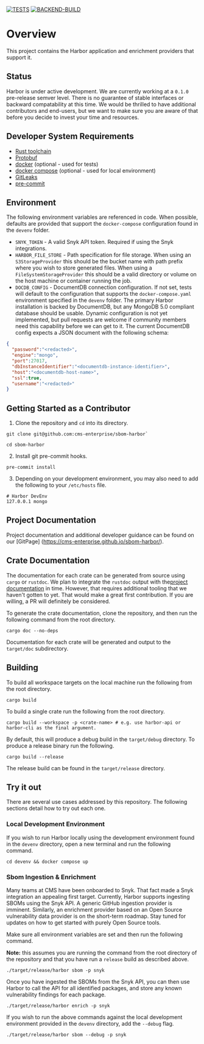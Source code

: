 [![TESTS](https://github.com/CMS-Enterprise/sbom-harbor/actions/workflows/tests.yaml/badge.svg)](https://github.com/CMS-Enterprise/sbom-harbor/actions/workflows/tests.yaml) [![BACKEND-BUILD](https://github.com/CMS-Enterprise/sbom-harbor/actions/workflows/build.yaml/badge.svg?branch=main&event=workflow_run)](https://github.com/CMS-Enterprise/sbom-harbor/actions/workflows/build.yaml)
# Overview

This project contains the Harbor application and enrichment providers that support it.

## Status

Harbor is under active development. We are currently working at a `0.1.0` pre-release semver level. 
There is no guarantee of stable interfaces or backward compatability at this time. We would be 
thrilled to have additional contributors and end-users, but we want to make sure you are aware 
of that before you decide to invest your time and resources.

## Developer System Requirements

- [Rust toolchain](https://www.rust-lang.org/tools/install)
- [Protobuf](https://grpc.io/docs/protoc-installation/)
- [docker](https://docs.docker.com/get-docker/) (optional - used for tests)
- [docker compose](https://docs.docker.com/compose/install/) (optional - used for local environment)
- [GitLeaks](https://github.com/gitleaks/gitleaks/tree/master#installing)
- [pre-commit](https://pre-commit.com/index.html#install)

## Environment

The following environment variables are referenced in code. When possible, defaults are provided that
support the `docker-compose` configuration found in the `devenv` folder.

- `SNYK_TOKEN` - A valid Snyk API token. Required if using the Snyk integrations.
- `HARBOR_FILE_STORE` - Path specification for file storage. When using an `S3StorageProvider`
  this should be the bucket name with path prefix where you wish to store generated files. When
  using a `FileSystemStorageProvider` this should be a valid directory or volume on the host machine
  or container running the job.
- `DOCDB_CONFIG` - DocumentDB connection configuration. If not set, tests will default to the
  configuration that supports the `docker-compose.yaml` environment specified in the `devenv`
  folder. The primary Harbor installation is backed by DocumentDB, but any MongoDB 5.0 compliant
  database should be usable. Dynamic configuration is not yet implemented, but pull requests
  are welcome if community members need this capability before we can get to it. The
  current DocumentDB config expects a JSON document with the following schema:

```json
{
  "password":"<redacted>",
  "engine":"mongo",
  "port":27017,
  "dbInstanceIdentifier":"<documentdb-instance-identifier>",
  "host":"<documentdb-host-name>",
  "ssl":true,
  "username":"<redacted>"
}
```

## Getting Started as a Contributor

1. Clone the repository and `cd` into its directory.

```shell
git clone git@github.com:cms-enterprise/sbom-harbor`

cd sbom-harbor
```

2. Install git pre-commit hooks.

```shell
pre-commit install
```

3. Depending on your development environment, you may also need to add the following to your
   `/etc/hosts` file.

```shell
# Harbor DevEnv
127.0.0.1 mongo
```

## Project Documentation

Project documentation and additional developer guidance can be found on our [GitPage]
(https://cms-enterprise.github.io/sbom-harbor/).

## Crate Documentation

The documentation for each crate can be generated from source using `cargo` or `rustdoc`. We 
plan to integrate the `rustdoc` output with the[project documentation](#project-documentation) 
in time. However, that requires additional tooling that we haven't gotten to yet. That would 
make a great first contribution. If you are willing, a PR will definitely be considered.

To generate the crate documentation, clone the repository, and then run the
following command from the root directory.

```shell
cargo doc --no-deps
```

Documentation for each crate will be generated and output to the `target/doc` subdirectory.

## Building

To build all workspace targets on the local machine run the following from the root directory.

```shell
cargo build
```

To build a single crate run the following from the root directory.

```shell
cargo build --workspace -p <crate-name> # e.g. use harbor-api or harbor-cli as the final argument.
```

By default, this will produce a debug build in the `target/debug` directory. To produce a release
binary run the following.

```shell
cargo build --release
```

The release build can be found in the `target/release` directory.

## Try it out

There are several use cases addressed by this repository. The following sections detail how to try
out each one.

### Local Development Environment

If you wish to run Harbor locally using the development environment found in the `devenv` directory,
open a new terminal and run the following command.

```shell
cd devenv && docker compose up
```

### Sbom Ingestion & Enrichment

Many teams at CMS have been onboarded to Snyk. That fact made a Snyk integration an appealing 
first target. Currently, Harbor supports ingesting SBOMs using the Snyk API. A generic GitHub 
ingestion provider is imminent. Similarly, an enrichment provider based on an Open Source 
vulnerability data provider is on the short-term roadmap. Stay tuned for updates on how to get 
started with purely Open Source tools.

Make sure all environment variables are set and then run the following command.

**Note:** this assumes you are running the command from the root directory of the repository and
that you have run a `release` build as described above.

```shell
./target/release/harbor sbom -p snyk
```

Once you have ingested the SBOMs from the Snyk API, you can then use Harbor to call the API for all
identified packages, and store any known vulnerability findings for each package.

```shell
./target/release/harbor enrich -p snyk
```

If you wish to run the above commands against the local development environment provided in
the `devenv` directory, add the `--debug` flag.

```shell
./target/release/harbor sbom --debug -p snyk
```
